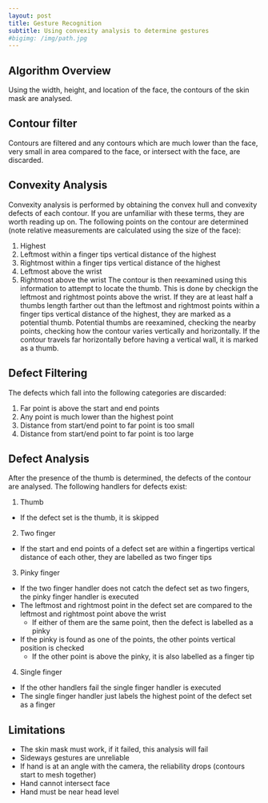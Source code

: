 ```yaml
---
layout: post
title: Gesture Recognition
subtitle: Using convexity analysis to determine gestures
#bigimg: /img/path.jpg
---
```


## Algorithm Overview
Using the width, height, and location of the face, the contours of the skin mask are analysed.

## Contour filter
Contours are filtered and any contours which are much lower than the face, very small in area compared to the face, or intersect with the face, are discarded.

## Convexity Analysis
Convexity analysis is performed by obtaining the convex hull and convexity defects of each contour. If you are unfamiliar with these terms, they are worth reading up on.
The following points on the contour are determined (note relative measurements are calculated using the size of the face):
1. Highest
2. Leftmost within a finger tips vertical distance of the highest
3. Rightmost within a finger tips vertical distance of the highest
4. Leftmost above the wrist
5. Rightmost above the wrist
The contour is then reexamined using this information to attempt to locate the thumb. This is done by checkign the leftmost and rightmost points above the wrist. If they are at least half a thumbs length farther out than the leftmost and rightmost points within a finger tips vertical distance of the highest, they are marked as a potential thumb.
Potential thumbs are reexamined, checking the nearby points, checking how the contour varies vertically and horizontally. If the contour travels far horizontally before having a vertical wall, it is marked as a thumb. 

## Defect Filtering
The defects which fall into the following categories are discarded:
1. Far point is above the start and end points
2. Any point is much lower than the highest point
3. Distance from start/end point to far point is too small
4. Distance from start/end point to far point is too large

## Defect Analysis
After the presence of the thumb is determined, the defects of the contour are analysed.
The following handlers for defects exist:
1. Thumb
- If the defect set is the thumb, it is skipped
2. Two finger
- If the start and end points of a defect set are within a fingertips vertical distance of each other, they are labelled as two finger tips
3. Pinky finger
- If the two finger handler does not catch the defect set as two fingers, the pinky finger handler is executed
- The leftmost and rightmost point in the defect set are compared to the leftmost and rightmost point above the wrist
    - If either of them are the same point, then the defect is labelled as a pinky
- If the pinky is found as one of the points, the other points vertical position is checked
    - If the other point is above the pinky, it is also labelled as a finger tip
4. Single finger
- If the other handlers fail the single finger handler is executed
- The single finger handler just labels the highest point of the defect set as a finger

## Limitations
- The skin mask must work, if it failed, this analysis will fail
- Sideways gestures are unreliable
- If hand is at an angle with the camera, the reliability drops (contours start to mesh together)
- Hand cannot intersect face
- Hand must be near head level
